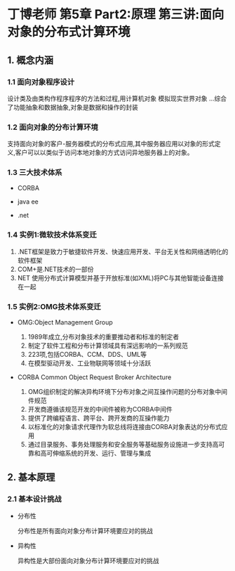 # 丁博老师 第5章 Part2:原理 第三讲:面向对象的分布式计算环境

## 1. 概念内涵

### 1.1 面向对象程序设计

设计类及由类构作程序程序的方法和过程,用计算机对象
模拟现实世界对象
...综合了功能抽象和数据抽象,对象是数据和操作的封装

### 1.2 面向对象的分布计算环境

支持面向对象的客户-服务器模式的分布式应用,其中服务器应用以对象的形式定义,客户可以以类似于访问本地对象的方式访问异地服务器上的对象。

### 1.3 三大技术体系

- CORBA

- java ee

- .net

### 1.4 实例1:微软技术体系变迁

1. .NET框架是致力于敏捷软件开发、快速应用开发、平台无关性和网络透明化的软件框架
2. COM+是.NET技术的一部份
3. NET 使用分布式计算模型并基于开放标准(如XML)将PC与其他智能设备连接在一起

### 1.5 实例2:OMG技术体系变迁

- OMG:Object Management Group
    1. 1989年成立,分布对象技术的重要推动者和标准的制定者
    2. 制定了软件工程和分布计算领域具有深远影响的一系列规范
    3. 223项,包括CORBA、CCM、DDS、UML等
    4. 在模型驱动开发、工业物联网等领域十分活跃

- CORBA Common Object Request Broker Architecture
    1. OMG组织制定的解决异构环境下分布对象之间互操作问题的分布对象中间件规范
    2. 开发商遵循该规范开发的中间件被称为CORBA中间件
    3. 提供了跨编程语言、跨平台、跨开发商的互操作能力
    4. 以标准化的对象请求代理作为软总线将连接由CORBA对象表达的分布式应用
    5. 通过目录服务、事务处理服务和安全服务等基础服务设施进一步支持高可靠和高可伸缩系统的开发、运行、管理与集成

## 2. 基本原理

### 2.1 基本设计挑战

- 分布性

    分布性是所有面向对象分布计算环境要应对的挑战

- 异构性

    异构性是大部份面向对象分布计算环境要应对的挑战